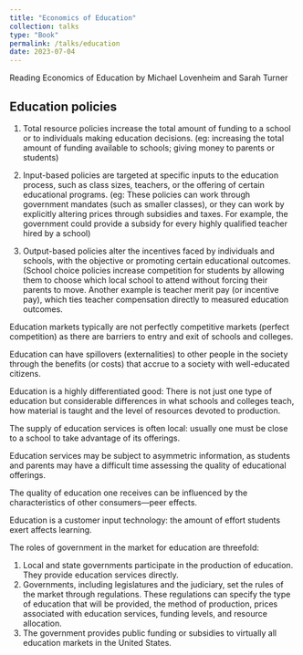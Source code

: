 ```yaml
---
title: "Economics of Education"
collection: talks
type: "Book"
permalink: /talks/education
date: 2023-07-04
---
```



Reading Economics of Education by Michael Lovenheim and Sarah Turner

## Education policies
1. Total resource policies increase the total amount of funding to a school or to individuals making education decisions. (eg:  increasing the total amount of funding available to schools; giving money to parents or students)


2. Input-based policies are targeted at specific inputs to the education process, such as class sizes, teachers, or the offering of certain educational programs. (eg: These policies can work through government mandates (such as smaller classes), or they can work by explicitly altering prices through subsidies and taxes. For example, the government could provide a subsidy for every highly qualified teacher hired by a school)

3. Output-based policies alter the incentives faced by individuals and schools, with the objective or promoting certain educational outcomes. (School choice policies increase competition for students by allowing them to choose which local school to attend without forcing their parents to move. Another example is teacher merit pay (or incentive pay), which ties teacher compensation directly to measured education outcomes.

Education markets typically are not perfectly competitive markets (perfect competition) as there are barriers to entry and exit of schools and colleges.

Education can have spillovers (externalities) to other people in the society through the benefits (or costs) that accrue to a society with well-educated citizens.

Education is a highly differentiated good: There is not just one type of education but considerable differences in what schools and colleges teach, how material is taught and the level of resources devoted to production. 

The supply of education services is often local: usually one must be close to a school to take advantage of its offerings. 

Education services may be subject to asymmetric information, as students and parents may have a difficult time assessing the quality of educational offerings. 

The quality of education one receives can be influenced by the characteristics of other consumers—peer effects. 

Education is a customer input technology: the amount of effort students exert affects learning.

The roles of government in the market for education are threefold: 
1. Local and state governments participate in the production of education. They provide education services directly. 
2. Governments, including legislatures and the judiciary, set the rules of the market through regulations. These regulations can specify the type of education that will be provided, the method of production, prices associated with education services, funding levels, and resource allocation.
3. The government provides public funding or subsidies to virtually all education markets in the United States.
